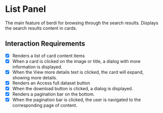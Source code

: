# List Panel

The main feature of berdi for browsing through the search results. Displays the search results content in cards.

## Interaction Requirements

* [X] Renders a list of card content items
* [X] When a card is clicked on the image or title, a dialog with more information is displayed.
* [X] When the View more details text is clicked, the card will expand, showing more details.
* [X] Renders an Access full dataset button
* [X] When the download button is clicked, a dialog is displayed.
* [X] Renders a pagination bar on the bottom.
* [X] When the pagination bar is clicked, the user is navigated to the corresponding page of content.
